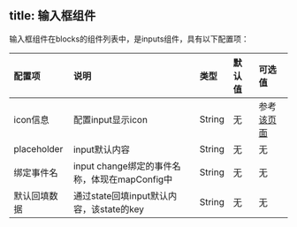 title: 输入框组件
---
输入框组件在blocks的组件列表中，是inputs组件，具有以下配置项：

|配置项|说明|类型|默认值|可选值|
|:--|:--|:--|:--|:--|
|icon信息|配置input显示icon|String|无|参考[该页面](http://element.eleme.io/#/zh-CN/component/icon)|
|placeholder|input默认内容|String|无|无|
|绑定事件名|input change绑定的事件名称，体现在mapConfig中|String|无|无|
|默认回填数据|通过state回填input默认内容，该state的key|String|无|无|
